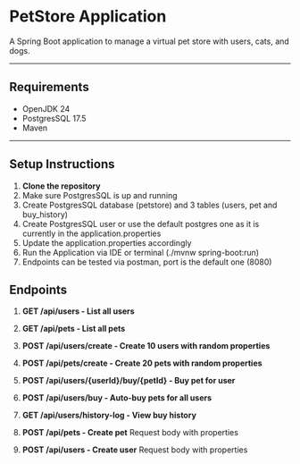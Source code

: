 # PetStore Application

A Spring Boot application to manage a virtual pet store with users, cats, and dogs.

---

## Requirements

- OpenJDK 24
- PostgresSQL 17.5
- Maven

---

## Setup Instructions

1. **Clone the repository**
2. Make sure PostgresSQL is up and running
2. Create PostgresSQL database (petstore) and 3 tables (users, pet and buy_history)
3. Create PostgresSQL user or use the default postgres one as it is currently in the application.properties
4. Update the application.properties accordingly
5. Run the Application via IDE or terminal (./mvnw spring-boot:run)
6. Endpoints can be tested via postman, port is the default one (8080)

## Endpoints

1. **GET /api/users - List all users**

2. **GET /api/pets - List all pets**

3. **POST /api/users/create - Create 10 users with random properties**

4. **POST /api/pets/create - Create 20 pets with random properties**

5. **POST /api/users/{userId}/buy/{petId} - Buy pet for user**

6. **POST /api/users/buy - Auto-buy pets for all users**

7. **GET /api/users/history-log - View buy history**

8. **POST /api/pets - Create pet** Request body with properties

9. **POST /api/users - Create user** Request body with properties